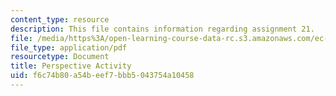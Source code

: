 ```yaml
---
content_type: resource
description: This file contains information regarding assignment 21.
file: /media/https%3A/open-learning-course-data-rc.s3.amazonaws.com/ec-050-recreate-experiments-from-history-inform-the-future-from-the-past-galileo-january-iap-2010/f6c74b80a54beef7bbb5043754a10458_MITEC_050IAP10_assn21.pdf
file_type: application/pdf
resourcetype: Document
title: Perspective Activity
uid: f6c74b80-a54b-eef7-bbb5-043754a10458
---
```

